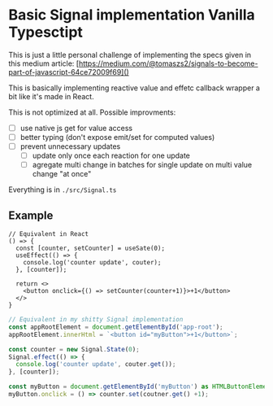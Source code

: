 # Basic Signal implementation Vanilla Typesctipt

This is just a little personal challenge of implementing the specs given in this medium article: [https://medium.com/@tomaszs2/signals-to-become-part-of-javascript-64ce72009f69]()

This is basically implementing reactive value and effetc callback wrapper a bit like it's made in React.

This is not optimized at all.
Possible improvments:

- [ ] use native js get for value access
- [ ] better typing (don't expose emit/set for computed values)
- [ ] prevent unnecessary updates
  - [ ] update only once each reaction for one update
  - [ ] agregate multi change in batches for single update on multi value change "at once"

Everything is in `./src/Signal.ts`

## Example

```tsx
// Equivalent in React
() => {
  const [counter, setCounter] = useSate(0);
  useEffect(() => {
    console.log('counter update', couter);
  }, [counter]);

  return <>
    <button onclick={() => setCounter(counter+1)}>+1</button>
  </>
}
```

```ts
// Equivalent in my shitty Signal implementation
const appRootElement = document.getElementById('app-root');
appRootElement.innerHtml = `<button id="myButton">+1</button>`;

const counter = new Signal.State(0);
Signal.effect(() => {
  console.log('counter update', couter.get());
}, [counter]);

const myButton = document.getElementById('myButton') as HTMLButtonElement;
myButton.onclick = () => counter.set(coutner.get() +1);
```

